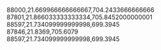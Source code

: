
88000,21.669966666666667,704.2433666666666  
87801,21.866033333333334,705.8452000000001  
88597,21.734099999999998,699.3945  
87846,21.8369,705.6079  
88597,21.734099999999998,699.3945  